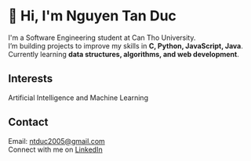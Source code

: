 # 👋 Hi, I'm Nguyen Tan Duc  

 I'm a Software Engineering student at Can Tho University.  
 I’m building projects to improve my skills in **C, Python, JavaScript, Java**.  
 Currently learning **data structures, algorithms, and web development**.  

##  Interests
 Artificial Intelligence and Machine Learning  

##  Contact
 Email: ntduc2005@gmail.com  
 Connect with me on [LinkedIn](https://www.linkedin.com/in/nguyễn-tấn-đức-311760285)


